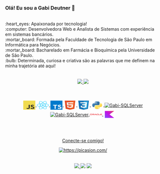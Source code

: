 ### Olá! Eu sou a Gabi Deutner 👋

<br>
:heart_eyes: Apaixonada por tecnologia!  <br>
:computer: Desenvolvedora Web e Analista de Sistemas com experiência em sistemas bancários. <br>
:mortar_board: Formada pela Faculdade de Tecnologia de São Paulo em Informática para Negócios. <br>
:mortar_board: Bacharelado em Farmácia e Bioquímica pela Universidade de São Paulo. <br>
:bulb: Determinada, curiosa e criativa são as palavras que me definem na minha trajetória até aqui! <br>
<br><br>

<div align="center">
  <a href="https://github.com/GabiDeutner">
  <img height="180em" src="https://github-readme-stats.vercel.app/api?username=GabiDeutner&show_icons=true&theme=midnight-purple&include_all_commits=true&count_private=true"/>
  <img height="180em" src="https://github-readme-stats.vercel.app/api/top-langs/?username=GabiDeutner&layout=compact&langs_count=7&theme=midnight-purple"/>
</div>
<br><br>
    
<div style="display: inline_block" align="center"><br>
  <img align="center" alt="Gabi-JavaScript" height="30" width="40" src="https://raw.githubusercontent.com/devicons/devicon/master/icons/javascript/javascript-original.svg">
  <img align="center" alt="Gabi-React" height="30" width="40" src="https://raw.githubusercontent.com/devicons/devicon/master/icons/react/react-original.svg">
  <img align="center" alt="Gabi-Typescript" height="30" width="40" src="https://raw.githubusercontent.com/devicons/devicon/master/icons/typescript/typescript-original.svg">
  <img align="center" alt="Gabi-HTML" height="30" width="40" src="https://raw.githubusercontent.com/devicons/devicon/master/icons/html5/html5-original.svg">
  <img align="center" alt="Gabi-CSS" height="30" width="40" src="https://raw.githubusercontent.com/devicons/devicon/master/icons/css3/css3-original.svg">
  <img align="center" alt="Gabi-Python" height="30" width="40" src="https://raw.githubusercontent.com/devicons/devicon/master/icons/python/python-original.svg">
  <img align="center" alt="Gabi-SQLServer" height="30" width="40" src="https://cdn.jsdelivr.net/gh/devicons/devicon/icons/java/java-original.svg">
  <img align="center" alt="Gabi-SQLServer" height="30" width="40" src="https://cdn.jsdelivr.net/gh/devicons/devicon/icons/mysql/mysql-original-wordmark.svg">
  <img align="center" alt="Gabi-Oracle" height="30" width="40" src="https://raw.githubusercontent.com/devicons/devicon/master/icons/oracle/oracle-original.svg">
  <img align="center" alt="Gabi-Kotlin" height="30" width="40" src="https://raw.githubusercontent.com/devicons/devicon/master/icons/kotlin/kotlin-original.svg">
</div>
  
  ##
<br>
<div align="center"> 
  <p> Conecte-se comigo! </p>
  <a href="https://picasion.com/"><img src="https://i.picasion.com/pic92/115f91cfcbefe3683b29b57f468acfb7.gif" width="100" height="100" border="0" alt="https://picasion.com/" /></a><br/>
</div>
<br><br>
<div align="center"> 
  <a href ="https://www.dio.me/users/deutnerg"> <img src= "https://img.shields.io/badge/-Meu%20Perfil%20na%20DIO-000?style=for-the-badge"> </a>
  <a href = "mailto:deutnerg@gmail.com"><img src="https://img.shields.io/badge/-Gmail-%23333?style=for-the-badge&logo=gmail&logoColor=white" target="_blank"></a>
  <a href="https://www.linkedin.com/in/gabideutner/" target="_blank"><img src="https://img.shields.io/badge/-LinkedIn-%230077B5?style=for-the-badge&logo=linkedin&logoColor=white" target="_blank"></a>
</div>
<br><br>
